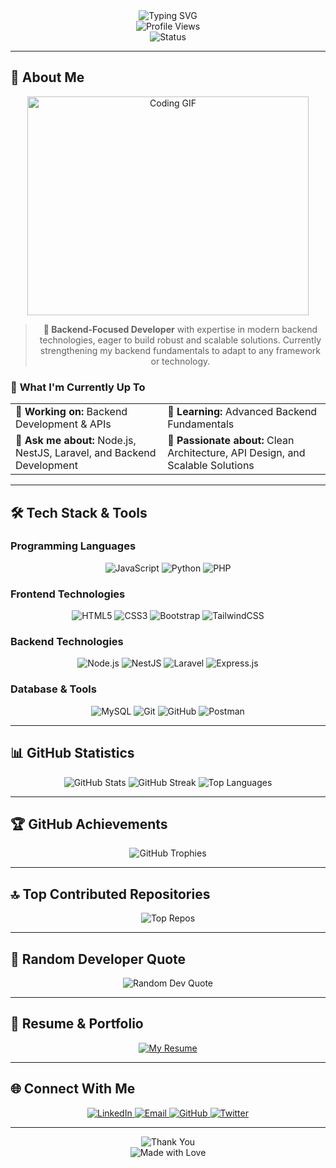 <div align="center">
  <img src="https://readme-typing-svg.herokuapp.com?font=Fira+Code&weight=600&size=35&pause=1000&color=8B5CF6&center=true&vCenter=true&width=700&height=120&lines=Hi+%F0%9F%91%8B%2C+I'm+Faizul+Islam+Bhuiyan;Welcome+to+my+GitHub+Profile!;Backend+Developer+%7C+Node.js+%7C+NestJS+%7C+Laravel" alt="Typing SVG" />
</div>

<div align="center">
  <img src="https://komarev.com/ghpvc/?username=faizul-bitto&label=Profile%20views&color=8B5CF6&style=for-the-badge" alt="Profile Views" />
</div>

<div align="center">
  <img src="https://img.shields.io/badge/Status-Available%20for%20Opportunities-22C55E?style=for-the-badge&logo=github&logoColor=white" alt="Status" />
</div>

---

## 🚀 **About Me**

<div align="center">
  <img src="https://i.giphy.com/media/v1.Y2lkPTc5MGI3NjExMThhbzRocTRoenZydWtiZ2w1MnFoc2RveG9xcTdsNzc3OWlxcnlmeiZlcD12MV9pbnRlcm5hbF9naWZfYnlfaWQmY3Q9Zw/qgQUggAC3Pfv687qPC/giphy.gif" alt="Coding GIF" width="450" height="350" />
</div>

<div align="center">
  <blockquote>
    <p><strong>🎯 Backend-Focused Developer</strong> with expertise in modern backend technologies, eager to build robust and scalable solutions. Currently strengthening my backend fundamentals to adapt to any framework or technology.</p>
  </blockquote>
</div>

### 🎯 **What I'm Currently Up To**
<div align="center">
  <table>
    <tr>
      <td>🔭 <strong>Working on:</strong> Backend Development & APIs</td>
      <td>🌱 <strong>Learning:</strong> Advanced Backend Fundamentals</td>
    </tr>
    <tr>
      <td>💬 <strong>Ask me about:</strong> Node.js, NestJS, Laravel, and Backend Development</td>
      <td>🎨 <strong>Passionate about:</strong> Clean Architecture, API Design, and Scalable Solutions</td>
    </tr>
  </table>
</div>

---

## 🛠️ **Tech Stack & Tools**

### **Programming Languages**
<div align="center">
  <img src="https://img.shields.io/badge/JavaScript-F7DF1E?style=for-the-badge&logo=javascript&logoColor=black" alt="JavaScript" />
  <img src="https://img.shields.io/badge/Python-3776AB?style=for-the-badge&logo=python&logoColor=white" alt="Python" />
  <img src="https://img.shields.io/badge/PHP-777BB4?style=for-the-badge&logo=php&logoColor=white" alt="PHP" />
</div>

### **Frontend Technologies**
<div align="center">
  <img src="https://img.shields.io/badge/HTML5-E34F26?style=for-the-badge&logo=html5&logoColor=white" alt="HTML5" />
  <img src="https://img.shields.io/badge/CSS3-1572B6?style=for-the-badge&logo=css3&logoColor=white" alt="CSS3" />
  <img src="https://img.shields.io/badge/Bootstrap-8511FA?style=for-the-badge&logo=bootstrap&logoColor=white" alt="Bootstrap" />
  <img src="https://img.shields.io/badge/Tailwind_CSS-38B2AC?style=for-the-badge&logo=tailwind-css&logoColor=white" alt="TailwindCSS" />
</div>

### **Backend Technologies**
<div align="center">
  <img src="https://img.shields.io/badge/Node.js-339933?style=for-the-badge&logo=nodedotjs&logoColor=white" alt="Node.js" />
  <img src="https://img.shields.io/badge/NestJS-E0234E?style=for-the-badge&logo=nestjs&logoColor=white" alt="NestJS" />
  <img src="https://img.shields.io/badge/Laravel-FF2D20?style=for-the-badge&logo=laravel&logoColor=white" alt="Laravel" />
  <img src="https://img.shields.io/badge/Express.js-000000?style=for-the-badge&logo=express&logoColor=white" alt="Express.js" />
</div>

### **Database & Tools**
<div align="center">
  <img src="https://img.shields.io/badge/MySQL-4479A1?style=for-the-badge&logo=mysql&logoColor=white" alt="MySQL" />
  <img src="https://img.shields.io/badge/Git-F05032?style=for-the-badge&logo=git&logoColor=white" alt="Git" />
  <img src="https://img.shields.io/badge/GitHub-181717?style=for-the-badge&logo=github&logoColor=white" alt="GitHub" />
  <img src="https://img.shields.io/badge/Postman-FF6C37?style=for-the-badge&logo=postman&logoColor=white" alt="Postman" />
</div>

---

## 📊 **GitHub Statistics**

<div align="center">
  <img src="https://github-readme-stats.vercel.app/api?username=Faizul-Bitto&show_icons=true&theme=tokyonight&hide_border=true&bg_color=0D1117&title_color=8B5CF6&icon_color=8B5CF6&text_color=FFFFFF&include_all_commits=true&count_private=true" alt="GitHub Stats" />
  
  <img src="https://github-readme-streak-stats.herokuapp.com/?user=Faizul-Bitto&theme=tokyonight&hide_border=true&background=0D1117&stroke=8B5CF6&ring=8B5CF6&fire=8B5CF6&currStreakNum=FFFFFF&currStreakLabel=8B5CF6&sideNums=FFFFFF&sideLabels=8B5CF6&dates=8B5CF6" alt="GitHub Streak" />
  
  <img src="https://github-readme-stats.vercel.app/api/top-langs/?username=Faizul-Bitto&layout=compact&theme=tokyonight&hide_border=true&bg_color=0D1117&title_color=8B5CF6&text_color=FFFFFF&langs_count=8" alt="Top Languages" />
</div>

---

## 🏆 **GitHub Achievements**

<div align="center">
  <img src="https://github-profile-trophy.vercel.app/?username=Faizul-Bitto&theme=darkhub&no-frame=true&no-bg=true&margin-w=4&margin-h=4&row=1&column=7" alt="GitHub Trophies" />
</div>

---

## 🔝 **Top Contributed Repositories**

<div align="center">
  <img src="https://github-contributor-stats.vercel.app/api?username=Faizul-Bitto&limit=5&theme=dark&combine_all_yearly_contributions=true&hide_border=true" alt="Top Repos" />
</div>

---

## 💬 **Random Developer Quote**

<div align="center">
  <img src="https://quotes-github-readme.vercel.app/api?type=vertical&theme=radical&quote=The+best+code+is+no+code+at+all&author=Unknown" alt="Random Dev Quote" />
</div>

---

## 📄 **Resume & Portfolio**

<div align="center">
  <a href="https://drive.google.com/file/d/1cZZoqCzeIqE54gmi5TFYW1wSeXUT1t0X/view?usp=drive_link" target="_blank">
    <img src="https://img.shields.io/badge/📄_View_My_Resume-FF6C37?style=for-the-badge&logo=google-drive&logoColor=white" alt="My Resume" />
  </a>
</div>

---

## 🌐 **Connect With Me**

<div align="center">
  <a href="https://www.linkedin.com/in/faizul-bitto/" target="_blank">
    <img src="https://img.shields.io/badge/LinkedIn-0077B5?style=for-the-badge&logo=linkedin&logoColor=white" alt="LinkedIn" />
  </a>
  
  <a href="mailto:fibhuyanbitto06@gmail.com" target="_blank">
    <img src="https://img.shields.io/badge/Email-D14836?style=for-the-badge&logo=gmail&logoColor=white" alt="Email" />
  </a>
  
  <a href="https://github.com/Faizul-Bitto" target="_blank">
    <img src="https://img.shields.io/badge/GitHub-181717?style=for-the-badge&logo=github&logoColor=white" alt="GitHub" />
  </a>
  
  <a href="https://twitter.com/faizul_bitto" target="_blank">
    <img src="https://img.shields.io/badge/Twitter-1DA1F2?style=for-the-badge&logo=twitter&logoColor=white" alt="Twitter" />
  </a>
</div>

---

<div align="center">
  <img src="https://readme-typing-svg.herokuapp.com?font=Fira+Code&weight=600&size=24&pause=1000&color=8B5CF6&center=true&vCenter=true&width=700&height=80&lines=Thanks+for+visiting!+%F0%9F%98%8A;Let's+build+something+amazing+together+%F0%9F%9A%80;Ready+to+collaborate+on+exciting+projects+%F0%9F%92%BB" alt="Thank You" />
</div>

<div align="center">
  <img src="https://img.shields.io/badge/Made%20with%20%E2%9D%A4%EF%B8%8F-by%20Faizul%20Bitto-8B5CF6?style=for-the-badge" alt="Made with Love" />
</div>
